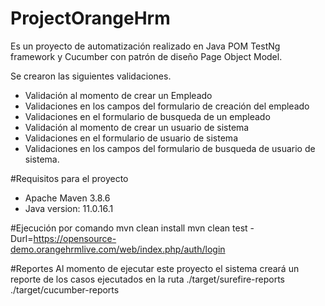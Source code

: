 # ProjectOrangeHrm

Es un proyecto de automatización realizado en Java POM TestNg framework y Cucumber con patrón de diseño Page Object Model.

Se crearon las siguientes validaciones.

 - Validación al momento de crear un Empleado
 - Validaciones en los campos del formulario de creación del empleado
 - Validaciones en el formulario de busqueda de un empleado
 - Validación al momento de crear un usuario de sistema
 - Validaciones en el formulario de usuario de sistema
 - Validaciones en los campos del formulario de busqueda de usuario de sistema.


#Requisitos para el proyecto
- Apache Maven 3.8.6
- Java version: 11.0.16.1
 


#Ejecución por comando
mvn clean install
mvn clean test -Durl=https://opensource-demo.orangehrmlive.com/web/index.php/auth/login 

#Reportes
Al momento de ejecutar este proyecto el sistema creará un reporte de los casos ejecutados en la ruta
./target/surefire-reports
./target/cucumber-reports


